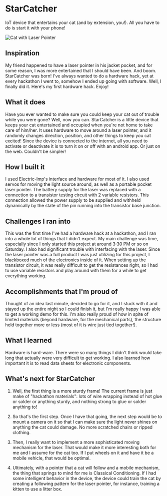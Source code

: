 # StarCatcher

IoT device that entertains your cat (and by extension, you!). All you have to do is start it with your phone!

![Cat with Laser Pointer](https://s-media-cache-ak0.pinimg.com/236x/c5/40/1a/c5401afb1dab250f2df9d76fbf0abe08.jpg)

## Inspiration
My friend happened to have a laser pointer in his jacket pocket, and for some reason, I was more entertained that I should have been. And boom. StarCatcher was born! I've always wanted to do a hardware hack, yet at every hackathon I went to, somehow I ended up going with software. Well, I finally did it. Here's my first hardware hack. Enjoy!

## What it does
Have you ever wanted to make sure you could keep your cat out of trouble while you were gone? Well, now you can. StarCatcher is a little device that keeps your cat entertained and occupied when you're not home to take care of him/her. It uses hardware to move around a laser pointer, and it randomly changes direction, position, and other things to keep you cat excited! Since the device is connected to the internet, all you need to activate or deactivate it is to turn it on or off with an android app. Or just on the web. Couldn't be simpler!

## How I built it
I used Electric-Imp's interface and hardware for most of it. I also used servos for moving the light source around, as well as a portable pocket laser pointer. The battery supply for the laser was replaced with a connection to a transistor testing circuit with 2 variable resistors. This connection allowed the power supply to be supplied and withheld dynamically by the state of the pin running into the transistor base junction.

## Challenges I ran into
This was the first time I've had a hardware hack at a hackathon, and I ran into a whole lot of things that I didn't expect. My main challenge was time, especially since I only started this project at around 3:30 PM or so on Saturday. I also had significant trouble with interfacing with the laser. Since the laser pointer was a full product I was just utilizing for this project, I blackboxed much of the electronics inside of it. When setting up the transistor circuit, it was really difficult to get the resistances right, so I had to use variable resistors and play around with them for a while to get everything working.

## Accomplishments that I'm proud of
Thought of an idea last minute, decided to go for it, and I stuck with it and stayed up the entire night so I could finish it, but I'm really happy I was able to get a working demo for this. I'm also really proud of how in spite of limited materials (beyond hardware, for the mechanical parts), the structure held together more or less (most  of it is wire just tied together!).

## What I learned
Hardware is hard-ware. There were so many things I didn't think would take long that actually were very difficult to get working. I also learned how important it is to read data sheets for electronic components.

## What's next for StarCatcher
1. Well, the first thing is a more sturdy frame! The current frame is just make of "hackathon materials": lots of wire wrapping instead of hot glue or solder or anything sturdy, and nothing strong to glue or solder anything to!

2. So that's the first step. Once I have that going, the next step would be to mount a camera on it so that I can make sure the light never shines on anything the cat could damage. No more scratched chairs or ripped clothing.

3. Then, I really want to implement a more sophisticated moving mechanism for the laser. That would make it more interesting both for me and I assume for the cat too. If I put wheels on it and have it be a mobile vehicle, that would be optimal.

4. Ultimately, with a pointer that a cat will follow and a mobile mechanism, the thing that springs to mind for me is Classical Conditioning. If I had some intelligent behavior in the device, the device could train the cat by creating a following pattern for the laser pointer, for instance, training a kitten to use a litter box.
